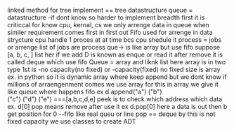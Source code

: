 linked method for tree implement == tree datastructure
queue = datastructure -if dont know so harder to implement breadth first it is criticcal for know cpu, kernal, cs
we only arrenge data in queue when similer requirement comes
first in first out Fifo used for arrenge in data strycture
cpu handle 1 proces at at time bcs cpu shedule it 
process = jobs or arrenge list of jobs are process que-> is like array but use fifo
suppose [a, b, c, ] list her if we add D is known as enque or read it after remove it is called deque which use fifo
Queue = array and liknk list
here array is in two type 1st is -no capacity(no fixed) or -capacity(fixed)
no fixed size is array ex. in python so it is dynamic array where keep append but we dont know if millions of arraengenment comes we use array for this 
in array we give it like queue where happens fifo 
ex d.append("a")
            ("b")        
            ("c")
            ("d")
            ("e") ===[a,b,c,d,e]
peek is to check which address which data ex. d[0]
pop means remove after use it
ex d.pop[0] here a data is out then b get position for 0 --fifo like real queu or line
pop == deque
by this is not  fixed capacity we use classes to create ADT